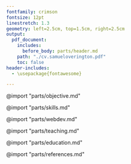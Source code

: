 ```yaml
---
fontfamily: crimson
fontsize: 12pt
linestretch: 1.3
geometry: left=2.5cm, top=1.5cm, right=2.5cm
output:
  pdf_document:
    includes:
      before_body: parts/header.md
    path: "./cv.samueloverington.pdf"
    toc: false
header-includes:
  - \usepackage{fontawesome}

---
```

@import "parts/objective.md"

@import "parts/skills.md"

@import "parts/webdev.md"

@import "parts/teaching.md"

@import "parts/education.md"

<!-- Academic references -->
@import "parts/references.md"

